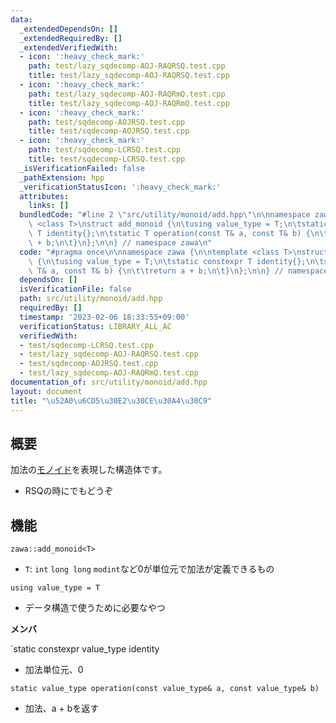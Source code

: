 ```yaml
---
data:
  _extendedDependsOn: []
  _extendedRequiredBy: []
  _extendedVerifiedWith:
  - icon: ':heavy_check_mark:'
    path: test/lazy_sqdecomp-AOJ-RAQRSQ.test.cpp
    title: test/lazy_sqdecomp-AOJ-RAQRSQ.test.cpp
  - icon: ':heavy_check_mark:'
    path: test/lazy_sqdecomp-AOJ-RAQRmQ.test.cpp
    title: test/lazy_sqdecomp-AOJ-RAQRmQ.test.cpp
  - icon: ':heavy_check_mark:'
    path: test/sqdecomp-AOJRSQ.test.cpp
    title: test/sqdecomp-AOJRSQ.test.cpp
  - icon: ':heavy_check_mark:'
    path: test/sqdecomp-LCRSQ.test.cpp
    title: test/sqdecomp-LCRSQ.test.cpp
  _isVerificationFailed: false
  _pathExtension: hpp
  _verificationStatusIcon: ':heavy_check_mark:'
  attributes:
    links: []
  bundledCode: "#line 2 \"src/utility/monoid/add.hpp\"\n\nnamespace zawa {\n\ntemplate\
    \ <class T>\nstruct add_monoid {\n\tusing value_type = T;\n\tstatic constexpr\
    \ T identity{};\n\tstatic T operation(const T& a, const T& b) {\n\t\treturn a\
    \ + b;\n\t}\n};\n\n} // namespace zawa\n"
  code: "#pragma once\n\nnamespace zawa {\n\ntemplate <class T>\nstruct add_monoid\
    \ {\n\tusing value_type = T;\n\tstatic constexpr T identity{};\n\tstatic T operation(const\
    \ T& a, const T& b) {\n\t\treturn a + b;\n\t}\n};\n\n} // namespace zawa\n"
  dependsOn: []
  isVerificationFile: false
  path: src/utility/monoid/add.hpp
  requiredBy: []
  timestamp: '2023-02-06 18:33:55+09:00'
  verificationStatus: LIBRARY_ALL_AC
  verifiedWith:
  - test/sqdecomp-LCRSQ.test.cpp
  - test/lazy_sqdecomp-AOJ-RAQRSQ.test.cpp
  - test/sqdecomp-AOJRSQ.test.cpp
  - test/lazy_sqdecomp-AOJ-RAQRmQ.test.cpp
documentation_of: src/utility/monoid/add.hpp
layout: document
title: "\u52A0\u6CD5\u30E2\u30CE\u30A4\u30C9"
---
```


## 概要

加法の[モノイド](https://ja.wikipedia.org/wiki/%E3%83%A2%E3%83%8E%E3%82%A4%E3%83%89)を表現した構造体です。
- RSQの時にでもどうぞ

## 機能

`zawa::add_monoid<T>`
- `T`: `int` `long long` `modint`など0が単位元で加法が定義できるもの

`using value_type = T`
- データ構造で使うために必要なやつ

**メンバ**

`static constexpr value_type identity
- 加法単位元、0

`static value_type operation(const value_type& a, const value_type& b)`
- 加法、a + bを返す
